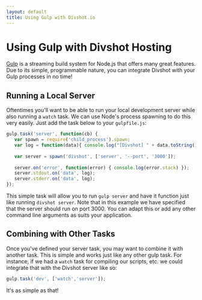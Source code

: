 ```yaml
---
layout: default
title: Using Gulp with Divshot.io
---
```


# Using Gulp with Divshot Hosting

[Gulp](http://gulpjs.com) is a streaming build system for Node.js that offers many great features.
Due to its simple, programmable nature, you can integrate Divshot with your Gulp processes in no
time!

## Running a Local Server

Oftentimes you'll want to be able to run your local development server while also running a `watch`
task. We can use Node's process spawning to do this very easily. Just add the task below to your
`gulpfile.js`:

```javascript
gulp.task('server', function(cb) {
   var spawn = require('child_process').spawn;
   var log = function(data){ console.log("[Divshot] " + data.toString().trim()); }
    
   var server = spawn('divshot', ['server', '--port', '3000']);
  
   server.on('error', function(error) { console.log(error.stack) });
   server.stdout.on('data', log);
   server.stderr.on('data', log);
});
```

This simple task will allow you to run `gulp server` and have it function just like running `divshot server`.
Note that in this example we have specified that the server should run on port 3000. You can adapt this or
add any other command line arguments as suits your application.

## Combining with Other Tasks

Once you've defined your server task, you may want to combine it with another task. This is simple and works
just like any other gulp task. For instance, if we had a `watch` task for compiling our scripts, etc. we could
integrate that with the Divshot server like so:

```javascript
gulp.task('dev', ['watch','server']);
```

It's as simple as that!